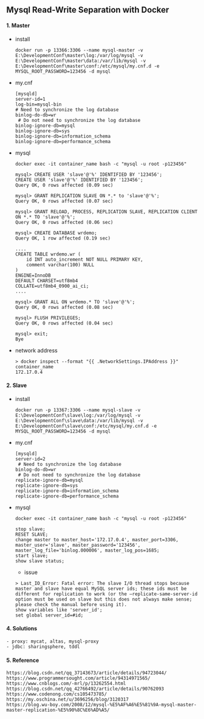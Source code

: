 ## Mysql Read-Write Separation with Docker

#### 1. Master

- install
    ```shell script
    docker run -p 13366:3306 --name mysql-master -v E:\DevelopmentConf\master\log:/var/log/mysql -v E:\DevelopmentConf\master\data:/var/lib/mysql -v E:\DevelopmentConf\master\conf:/etc/mysql/my.cnf.d -e MYSQL_ROOT_PASSWORD=123456 -d mysql
    ```

- my.cnf
    ```shell script
    [mysqld]
    server-id=1
    log-bin=mysql-bin
    # Need to synchronize the log database
    binlog-do-db=wr
     # Do not need to synchronize the log database
    binlog-ignore-db=mysql
    binlog-ignore-db=sys
    binlog-ignore-db=information_schema
    binlog-ignore-db=performance_schema
    ```

- mysql
    ```mysql
    docker exec -it container_name bash -c "mysql -u root -p123456"
    
    mysql> CREATE USER 'slave'@'%' IDENTIFIED BY '123456';
    CREATE USER 'slave'@'%' IDENTIFIED BY '123456';
    Query OK, 0 rows affected (0.09 sec)
    
    mysql> GRANT REPLICATION SLAVE ON *.* to 'slave'@'%';
    Query OK, 0 rows affected (0.07 sec)
    
    mysql> GRANT RELOAD, PROCESS, REPLICATION SLAVE, REPLICATION CLIENT ON *.* TO 'slave'@'%';
    Query OK, 0 rows affected (0.06 sec)
    
    mysql> CREATE DATABASE wrdemo;
    Query OK, 1 row affected (0.19 sec)
    
    ....
    CREATE TABLE wrdemo.wr (
        id INT auto_increment NOT NULL PRIMARY KEY,
        comment varchar(100) NULL
    )
    ENGINE=InnoDB
    DEFAULT CHARSET=utf8mb4
    COLLATE=utf8mb4_0900_ai_ci;
    ....
    
    mysql> GRANT ALL ON wrdemo.* TO 'slave'@'%';
    Query OK, 0 rows affected (0.08 sec)
    
    mysql> FLUSH PRIVILEGES;
    Query OK, 0 rows affected (0.04 sec)
    
    mysql> exit;
    Bye
    ```

- network address
    ```shell script
    > docker inspect --format "{{ .NetworkSettings.IPAddress }}" container_name
    172.17.0.4
    ```

#### 2. Slave

- install
    ```shell script
    docker run -p 13367:3306 --name mysql-slave -v E:\DevelopmentConf\slave\log:/var/log/mysql -v E:\DevelopmentConf\slave\data:/var/lib/mysql -v E:\DevelopmentConf\slave\conf:/etc/mysql/my.cnf.d -e MYSQL_ROOT_PASSWORD=123456 -d mysql
    ```

- my.cnf
    ```shell script
    [mysqld]
    server-id=2
     # Need to synchronize the log database
    binlog-do-db=wr
     # Do not need to synchronize the log database
    replicate-ignore-db=mysql
    replicate-ignore-db=sys
    replicate-ignore-db=information_schema
    replicate-ignore-db=performance_schema
    ```

- mysql
    ```shell script
    docker exec -it container_name bash -c "mysql -u root -p123456"
    ```

    ```mysql
    stop slave;
    RESET SLAVE;
    change master to master_host='172.17.0.4', master_port=3306, master_user='slave', master_password='123456', master_log_file='binlog.000006', master_log_pos=1685;
    start slave;
    show slave status;
    ```

    - issue
    ```mysql
    > Last_IO_Error: Fatal error: The slave I/O thread stops because master and slave have equal MySQL server ids; these ids must be different for replication to work (or the –replicate-same-server-id option must be used on slave but this does not always make sense; please check the manual before using it).
    show variables like 'server_id';
    set global server_id=#id;
    ```

#### 4. Solutions

    - proxy: mycat, altas, mysql-proxy
    - jdbc: sharingsphere, tddl

#### 5. Reference

    https://blog.csdn.net/qq_37143673/article/details/94723044/
    https://www.programmersought.com/article/94314971565/
    https://www.cnblogs.com/-mrl/p/13262554.html
    https://blog.csdn.net/qq_42766492/article/details/90762093
    https://www.codenong.com/cs105473785/
    https://my.oschina.net/u/3696256/blog/3120317
    https://blog.wu-boy.com/2008/12/mysql-%E5%AF%A6%E5%81%9A-mysql-master-master-replication-%E5%90%8C%E6%AD%A5/



